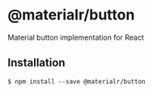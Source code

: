 # @materialr/button

Material button implementation for React

## Installation

```
$ npm install --save @materialr/button
```
